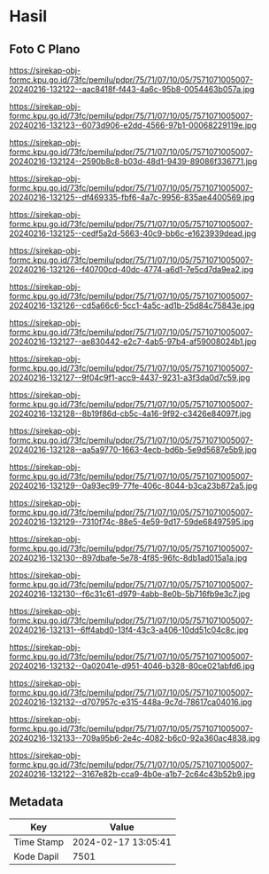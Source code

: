 # Hasil

## Foto C Plano

https://sirekap-obj-formc.kpu.go.id/73fc/pemilu/pdpr/75/71/07/10/05/7571071005007-20240216-132122--aac8418f-f443-4a6c-95b8-0054463b057a.jpg

https://sirekap-obj-formc.kpu.go.id/73fc/pemilu/pdpr/75/71/07/10/05/7571071005007-20240216-132123--6073d906-e2dd-4566-97b1-00068229119e.jpg

https://sirekap-obj-formc.kpu.go.id/73fc/pemilu/pdpr/75/71/07/10/05/7571071005007-20240216-132124--2590b8c8-b03d-48d1-9439-89086f336771.jpg

https://sirekap-obj-formc.kpu.go.id/73fc/pemilu/pdpr/75/71/07/10/05/7571071005007-20240216-132125--df469335-fbf6-4a7c-9956-835ae4400569.jpg

https://sirekap-obj-formc.kpu.go.id/73fc/pemilu/pdpr/75/71/07/10/05/7571071005007-20240216-132125--cedf5a2d-5663-40c9-bb6c-e1623939dead.jpg

https://sirekap-obj-formc.kpu.go.id/73fc/pemilu/pdpr/75/71/07/10/05/7571071005007-20240216-132126--f40700cd-40dc-4774-a6d1-7e5cd7da9ea2.jpg

https://sirekap-obj-formc.kpu.go.id/73fc/pemilu/pdpr/75/71/07/10/05/7571071005007-20240216-132126--cd5a66c6-5cc1-4a5c-ad1b-25d84c75843e.jpg

https://sirekap-obj-formc.kpu.go.id/73fc/pemilu/pdpr/75/71/07/10/05/7571071005007-20240216-132127--ae830442-e2c7-4ab5-97b4-af59008024b1.jpg

https://sirekap-obj-formc.kpu.go.id/73fc/pemilu/pdpr/75/71/07/10/05/7571071005007-20240216-132127--9f04c9f1-acc9-4437-9231-a3f3da0d7c59.jpg

https://sirekap-obj-formc.kpu.go.id/73fc/pemilu/pdpr/75/71/07/10/05/7571071005007-20240216-132128--8b19f86d-cb5c-4a16-9f92-c3426e84097f.jpg

https://sirekap-obj-formc.kpu.go.id/73fc/pemilu/pdpr/75/71/07/10/05/7571071005007-20240216-132128--aa5a9770-1663-4ecb-bd6b-5e9d5687e5b9.jpg

https://sirekap-obj-formc.kpu.go.id/73fc/pemilu/pdpr/75/71/07/10/05/7571071005007-20240216-132129--0a93ec99-77fe-406c-8044-b3ca23b872a5.jpg

https://sirekap-obj-formc.kpu.go.id/73fc/pemilu/pdpr/75/71/07/10/05/7571071005007-20240216-132129--7310f74c-88e5-4e59-9d17-59de68497595.jpg

https://sirekap-obj-formc.kpu.go.id/73fc/pemilu/pdpr/75/71/07/10/05/7571071005007-20240216-132130--897dbafe-5e78-4f85-96fc-8db1ad015a1a.jpg

https://sirekap-obj-formc.kpu.go.id/73fc/pemilu/pdpr/75/71/07/10/05/7571071005007-20240216-132130--f6c31c61-d979-4abb-8e0b-5b716fb9e3c7.jpg

https://sirekap-obj-formc.kpu.go.id/73fc/pemilu/pdpr/75/71/07/10/05/7571071005007-20240216-132131--6ff4abd0-13f4-43c3-a406-10dd51c04c8c.jpg

https://sirekap-obj-formc.kpu.go.id/73fc/pemilu/pdpr/75/71/07/10/05/7571071005007-20240216-132132--0a02041e-d951-4046-b328-80ce021abfd6.jpg

https://sirekap-obj-formc.kpu.go.id/73fc/pemilu/pdpr/75/71/07/10/05/7571071005007-20240216-132132--d707957c-e315-448a-9c7d-78617ca04016.jpg

https://sirekap-obj-formc.kpu.go.id/73fc/pemilu/pdpr/75/71/07/10/05/7571071005007-20240216-132133--709a95b6-2e4c-4082-b6c0-92a360ac4838.jpg

https://sirekap-obj-formc.kpu.go.id/73fc/pemilu/pdpr/75/71/07/10/05/7571071005007-20240216-132122--3167e82b-cca9-4b0e-a1b7-2c64c43b52b9.jpg


## Metadata

| Key        | Value               |
| ---------- | ------------------- |
| Time Stamp | 2024-02-17 13:05:41 |
| Kode Dapil | 7501                |



